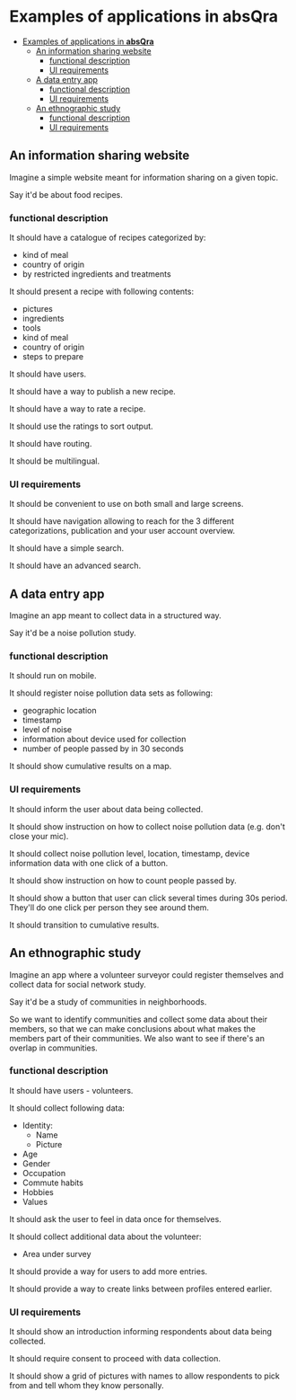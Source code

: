 # Examples of applications in __absQra__

- [Examples of applications in __absQra__](#examples-of-applications-in-absqra)
  - [An information sharing website](#an-information-sharing-website)
    - [functional description](#functional-description)
    - [UI requirements](#ui-requirements)
  - [A data entry app](#a-data-entry-app)
    - [functional description](#functional-description-1)
    - [UI requirements](#ui-requirements-1)
  - [An ethnographic  study](#an-ethnographic-study)
    - [functional description](#functional-description-2)
    - [UI requirements](#ui-requirements-2)

## An information sharing website

Imagine a simple website meant for information sharing on a given topic.

Say it'd be about food recipes.

### functional description

It should have a catalogue of recipes categorized by:

- kind of meal
- country of origin
- by restricted ingredients and treatments

It should present a recipe with following contents:

- pictures
- ingredients
- tools
- kind of meal
- country of origin
- steps to prepare

It should have users.

It should have a way to publish a new recipe.

It should have a way to rate a recipe.

It should use the ratings to sort output.

It should have routing.

It should be multilingual.

### UI requirements

It should be convenient to use on both small and large screens.

It should have navigation allowing to reach for the 3 different categorizations, publication and your user account overview.

It should have a simple search.

It should have an advanced search.

## A data entry app

Imagine an app meant to collect data in a structured way.

Say it'd be a noise pollution study.

### functional description

It should run on mobile.

It should register noise pollution data sets as following:

- geographic location
- timestamp
- level of noise
- information about device used for collection
- number of people passed by in 30 seconds

It should show cumulative results on a map.

### UI requirements

It should inform the user about data being collected.

It should show instruction on how to collect noise pollution data (e.g. don't close your mic).

It should collect noise pollution level, location, timestamp, device information data with one click of a button.

It should show instruction on how to count people passed by.

It should show a button that user can click several times during 30s period. They'll do one click per person they see around them.

It should transition to cumulative results.

## An ethnographic  study

Imagine an app where a volunteer surveyor could register themselves and collect data for social network study.

Say it'd be a study of communities in neighborhoods.

So we want to identify communities and collect some data about their members, so that we can make conclusions about what makes the members part of their communities. We also want to see if there's an overlap in communities.

### functional description

It should have users - volunteers.

It should collect following data:

- Identity:
  - Name
  - Picture
- Age
- Gender
- Occupation
- Commute habits
- Hobbies
- Values

It should ask the user to feel in data once for themselves.

It should collect additional data about the volunteer:

- Area under survey

It should provide a way for users to add more entries.

It should provide a way to create links between profiles entered earlier.

### UI requirements

It should show an introduction informing respondents about data being collected.

It should require consent to proceed with data collection.

It should show a grid of pictures with names to allow respondents to pick from and tell whom they know personally.
